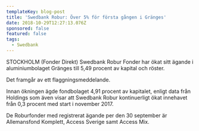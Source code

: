 ```yaml
---
templateKey: blog-post
title: 'Swedbank Robur: Över 5% för första gången i Gränges'
date: 2018-10-29T12:27:13.076Z
sponsored: false
featured: false
tags:
  - Swedbank
---
```

STOCKHOLM (Fonder Direkt) Swedbank Robur Fonder har ökat sitt ägande i aluminiumbolaget Gränges till 5,49 procent av kapital och röster.

Det framgår av ett flaggningsmeddelande.

Innan ökningen ägde fondbolaget 4,91 procent av kapitalet, enligt data från Holdings som även visar att Swedbank Robur kontinuerligt ökat innehavet från 0,3 procent med start i november 2017.

De Roburfonder med registrerat ägande per den 30 september är Allemansfond Komplett, Access Sverige samt Access Mix.
